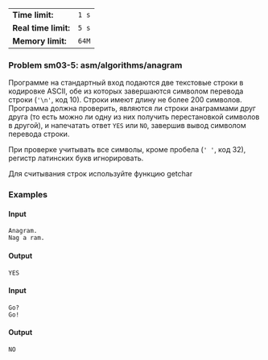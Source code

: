 |                      |       |
|----------------------|-------|
| **Time limit:**      | `1 s` |
| **Real time limit:** | `5 s` |
| **Memory limit:**    | `64M` |


### Problem sm03-5: asm/algorithms/anagram

Программе на стандартный вход подаются две текстовые строки в кодировке ASCII, обе из которых
завершаются символом перевода строки (`'\n'`, код 10). Строки имеют длину не более 200 символов.
Программа должна проверить, являются ли строки анаграммами друг друга (то есть можно ли одну из них
получить перестановкой символов в другой), и напечатать ответ `YES` или `NO`, завершив вывод
символом перевода строки.

При проверке учитывать все символы, кроме пробела (`' '`, код 32), регистр латинских букв
игнорировать.

Для считывания строк используйте функцию getchar

### Examples

#### Input

    
    
    Anagram.
    Nag a ram.

#### Output

    
    
    YES

#### Input

    
    
    Go?
    Go!

#### Output

    
    
    NO

